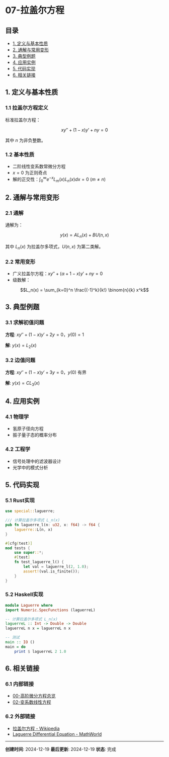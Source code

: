 # 07-拉盖尔方程

## 目录

- [1. 定义与基本性质](#1-定义与基本性质)
- [2. 通解与常用变形](#2-通解与常用变形)
- [3. 典型例题](#3-典型例题)
- [4. 应用实例](#4-应用实例)
- [5. 代码实现](#5-代码实现)
- [6. 相关链接](#6-相关链接)

## 1. 定义与基本性质

### 1.1 拉盖尔方程定义

标准拉盖尔方程：

$$xy'' + (1-x)y' + ny = 0$$

其中 $n$ 为非负整数。

### 1.2 基本性质

- 二阶线性变系数常微分方程
- $x=0$ 为正则奇点
- 解的正交性：$\int_0^{\infty} e^{-x}L_m(x)L_n(x)dx = 0$ ($m\neq n$)

## 2. 通解与常用变形

### 2.1 通解

通解为：

$$y(x) = A L_n(x) + B U(n, x)$$

其中 $L_n(x)$ 为拉盖尔多项式，$U(n, x)$ 为第二类解。

### 2.2 常用变形

- 广义拉盖尔方程：$xy'' + (\alpha+1-x)y' + ny = 0$
- 级数解：

$$L_n(x) = \sum_{k=0}^n \frac{(-1)^k}{k!} \binom{n}{k} x^k$$

## 3. 典型例题

### 3.1 求解初值问题

**方程**: $xy'' + (1-x)y' + 2y = 0$，$y(0) = 1$

**解**: $y(x) = L_2(x)$

### 3.2 边值问题

**方程**: $xy'' + (1-x)y' + 3y = 0$，$y(0)$ 有界

**解**: $y(x) = C L_3(x)$

## 4. 应用实例

### 4.1 物理学

- 氢原子径向方程
- 振子量子态的概率分布

### 4.2 工程学

- 信号处理中的滤波器设计
- 光学中的模式分析

## 5. 代码实现

### 5.1 Rust实现

```rust
use special::laguerre;

/// 计算拉盖尔多项式 L_n(x)
pub fn laguerre_l(n: u32, x: f64) -> f64 {
    laguerre::L(n, x)
}

#[cfg(test)]
mod tests {
    use super::*;
    #[test]
    fn test_laguerre_l() {
        let val = laguerre_l(2, 1.0);
        assert!(val.is_finite());
    }
}
```

### 5.2 Haskell实现

```haskell
module Laguerre where
import Numeric.SpecFunctions (laguerreL)

-- 计算拉盖尔多项式 L_n(x)
laguerreL :: Int -> Double -> Double
laguerreL n x = laguerreL n x

-- 测试
main :: IO ()
main = do
    print $ laguerreL 2 1.0
```

## 6. 相关链接

### 6.1 内部链接

- [00-高阶微分方程总览](00-高阶微分方程总览.md)
- [02-变系数线性方程](02-变系数线性方程.md)

### 6.2 外部链接

- [拉盖尔方程 - Wikipedia](https://zh.wikipedia.org/wiki/%E6%8B%89%E7%9B%96%E5%B0%94%E6%96%B9%E7%A8%8B)
- [Laguerre Differential Equation - MathWorld](http://mathworld.wolfram.com/LaguerreDifferentialEquation.html)

---

**创建时间**: 2024-12-19
**最后更新**: 2024-12-19
**状态**: 完成 